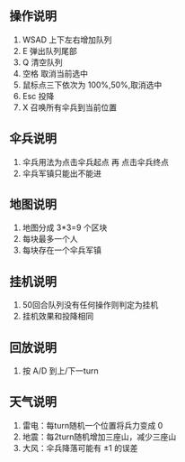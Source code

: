 ## 操作说明

1. WSAD 上下左右增加队列
2. E 弹出队列尾部
3. Q 清空队列
4. 空格 取消当前选中
5. 鼠标点三下依次为 100%,50%,取消选中
6. Esc 投降
7. X 召唤所有伞兵到当前位置

## 伞兵说明

1. 伞兵用法为点击伞兵起点 再 点击伞兵终点
2. 伞兵军镇只能出不能进

## 地图说明

1. 地图分成 3*3=9 个区块
2. 每块最多一个人
3. 每块存在一个伞兵军镇

## 挂机说明

1. 50回合队列没有任何操作则判定为挂机
2. 挂机效果和投降相同

## 回放说明

1. 按 A/D 到上/下一turn

## 天气说明

1. 雷电：每turn随机一个位置将兵力变成 0
2. 地震：每2turn随机增加三座山，减少三座山
3. 大风：伞兵降落可能有 ±1 的误差
